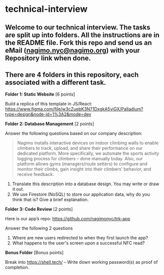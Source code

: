 # technical-interview
Welcome to our technical interview. The tasks are split up into folders. All the instructions are in the README file. 
Fork this repo and send us an eMail (nagimo.nyc@nagimo.org) with your Repository link when done.
-
There are 4 folders in this repository, each associated with a different task.
-

**Folder 1: Static Website** [6 points]

Build a replica of this template in JS/React: https://www.figma.com/file/w3cZuebK3N71DxgkA5yjGX/Palladium?type=design&node-id=1%3A2&mode=dev


**Folder 2: Database Management** [2 points]

Answer the following questions based on our company description:
> Nagimo installs interactive devices on indoor climbing walls to enable climbers to track, upload, and share their performance on our dedicated platform. More specifically, we automate the sports activity logging process for climbers – done manually today. Also, our platform allows gyms (managers/route setters) to configure and monitor their climbs, gain insight into their climbers’ behavior, and receive feedback.

  1. Translate this description into a database design. You may write or draw it out.
  3. We use Firestore (NoSQL) to store our application data, why do you think that is? Give a brief explanation.


**Folder 3: Code Review** [2 points]

Here is our app’s repo: https://github.com/nagimonyc/trk-app

Answer the following 2 questions
  1. Where are new users redirected to when they first launch the app?
  2. What happens to the user's screen upon a successful NFC read?



**Bonus Folder** [Bonus points]

Break into https://shell.tech/ – Write down working password(s) as proof of completion.
